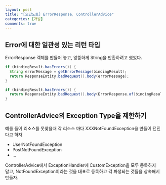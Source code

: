 ```yaml
---
layout: post
title: "[오답노트] ErrorResponse, ControllerAdvice"
categories: [개발]
comments: true
---
```


## Error에 대한 일관성 있는 리턴 타입

ErrorResponse 객체를 만들어 놓고, 엉뚱하게 String을 반환하려고 했었다.

```java
if (bindingResult.hasErrors()) {
  String errorMessage = getErrorMessage(bindingResult);
  return ResponseEntity.badRequest().body(errorMessage);
}
```

```java
if (bindingResult.hasErrors()) {
  return ResponseEntity.badRequest().body(ErrorResponse.of(bindingResult));
}
```

## ControllerAdvice의 Exception Type을 제한하기

예를 들어 리소스를 못찾을때 각 리소스 마다 XXXNotFoundException을 만들어 던진다고 하자

- UserNotFoundException
- PostNotFoundException
- ...

ControllerAdvice에서 ExceptionHandler에 CustomException을 모두 등록하지 말고, NotFoundException이라는 것을 대표로 등록하고
각 파생되는 것들을 상속해서 만들자.
